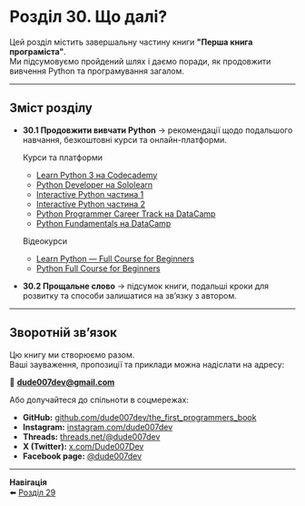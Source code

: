 # Розділ 30. Що далі?

Цей розділ містить завершальну частину книги **"Перша книга програміста"**.  
Ми підсумовуємо пройдений шлях і даємо поради, як продовжити вивчення Python та програмування загалом.

---

## Зміст розділу

- **30.1 Продовжити вивчати Python** → рекомендації щодо подальшого навчання, безкоштовні курси та онлайн-платформи.

  Курси та платформи
  - [Learn Python 3 на Codecademy](https://www.codecademy.com/learn/learn-python-3)
  - [Python Developer на Sololearn](https://www.sololearn.com/en/learn/courses/python-developer)
  - [Interactive Python частина 1](https://www.coursera.org/learn/interactive-python-1)
  - [Interactive Python частина 2](https://www.coursera.org/learn/interactive-python-2)
  - [Python Programmer Career Track на DataCamp](https://app.datacamp.com/learn/career-tracks/python-programmer)
  - [Python Fundamentals на DataCamp](https://app.datacamp.com/learn/skill-tracks/python-fundamentals)

  Відеокурси
  - [Learn Python — Full Course for Beginners](https://www.youtube.com/watch?v=rfscVS0vtbw)
  - [Python Full Course for Beginners](https://www.youtube.com/watch?v=_uQrJ0TkZlc)

- **30.2 Прощальне слово** → підсумок книги, подальші кроки для розвитку та способи залишатися на зв’язку з автором.  

---

## Зворотній зв’язок

Цю книгу ми створюємо разом.  
Ваші зауваження, пропозиції та приклади можна надіслати на адресу:

📧 **dude007dev@gmail.com**

Або долучайтеся до спільноти в соцмережах:

- **GitHub:** [github.com/dude007dev/the_first_programmers_book](https://github.com/dude007dev/the_first_programmers_book)  
- **Instagram:** [instagram.com/dude007dev](https://www.instagram.com/dude007dev)  
- **Threads:** [threads.net/@dude007dev](https://www.threads.net/@dude007dev)  
- **X (Twitter):** [x.com/Dude007Dev](https://x.com/Dude007Dev)
- **Facebook page:** [@dude007dev](https://www.facebook.com/profile.php?id=61578435568875)

---

**Навігація**  
⬅️ [Розділ 29](../../29/ua)
